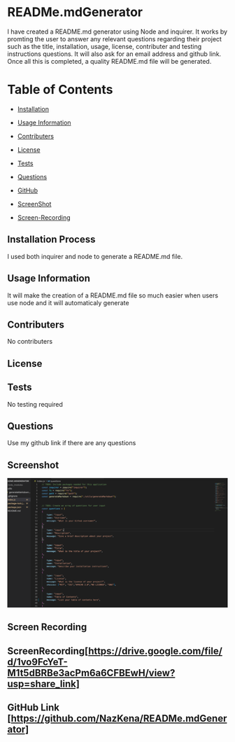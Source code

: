 # READMe.mdGenerator

I have created a README.md generator using Node and inquirer. It works by promting the user to answer any relevant questions regarding their project such as the title, installation, usage, license, contributer and testing instructions questions. It will also ask for an email address and github link. Once all this is completed, a quality README.md file will be generated. 

# Table of Contents 

 - [Installation](#installation-process)

-  [Usage Information](#usage-information)

- [Contributers](#contributers)

- [License](#license)

- [Tests](#tests)

- [Questions](#questions)

- [GitHub](#github-link)

- [ScreenShot](#screenshot)

- [Screen-Recording](#screen-recording)


## Installation Process

I used both inquirer and node to generate a README.md file.

## Usage Information

It will make the creation of a README.md file so much easier when users use node and it will automaticaly generate 

## Contributers 

No contributers

## License 

## Tests 

No testing required

## Questions

Use my github link if there are any questions

## Screenshot 

![Screenshot](./Images/Screenshot%202023-02-15%20at%2017.22.51.png) 

## Screen Recording

## ScreenRecording[https://drive.google.com/file/d/1vo9FcYeT-M1t5dBRBe3acPm6a6CFBEwH/view?usp=share_link]

## GitHub Link [https://github.com/NazKena/READMe.mdGenerator]

